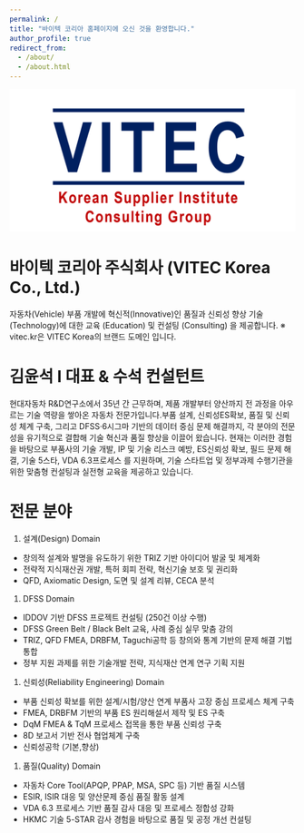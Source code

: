 ```yaml
---
permalink: /
title: "바이텍 코리아 홈페이지에 오신 것을 환영합니다."
author_profile: true
redirect_from: 
  - /about/
  - /about.html
---
```


<img src='/images/logo1.png'>

바이텍 코리아 주식회사 (VITEC Korea Co., Ltd.)
======
자동차(Vehicle) 부품 개발에 혁신적(Innovative)인 품질과 신뢰성 향상 기술(Technology)에 대한 교육 (Education) 및 컨설팅 (Consulting) 을 제공합니다.
※ vitec.kr은 VITEC Korea의 브랜드 도메인 입니다.

김윤석 I 대표 & 수석 컨설턴트
======
현대자동차 R&D연구소에서 35년 간 근무하며, 제품 개발부터 양산까지 전 과정을 아우르는 기술 역량을 쌓아온 자동차 전문가입니다.부품 설계, 신뢰성ES확보, 품질 및 신뢰성  체계 구축, 그리고 DFSS·6시그마 기반의 데이터 중심 문제 해결까지, 각 분야의 전문성을 유기적으로 결합해 기술 혁신과 품질 향상을 이끌어 왔습니다. 현재는 이러한 경험을 바탕으로 부품사의 기술 개발, IP 및 기술 리스크 예방, ES신뢰성 확보, 필드 문제 해결, 기술 5스타, VDA 6.3프로세스 를 지원하며, 기술 스타트업 및 정부과제 수행기관을 위한 맞춤형 컨설팅과 실전형 교육을 제공하고 있습니다.

전문 분야
======
1. 설계(Design) Domain
  * 창의적 설계와 발명을 유도하기 위한 TRIZ 기반 아이디어 발굴 및 체계화
  * 전략적 지식재산권 개발, 특허 회피 전략, 혁신기술 보호 및 권리화
  * QFD, Axiomatic Design, 도면 및 설계 리뷰, CECA 분석
1. DFSS Domain
  * IDDOV 기반 DFSS 프로젝트 컨설팅 (250건 이상 수행)
  * DFSS Green Belt / Black Belt 교육, 사례 중심 실무 맞춤 강의
  * TRIZ, QFD  FMEA, DRBFM, Taguchi공학 등 창의와 통계 기반의 문제 해결 기법 통합
  * 정부 지원 과제를 위한 기술개발 전략, 지식재산 연계 연구 기획 지원
1. 신뢰성(Reliability Engineering) Domain
  * 부품 신뢰성 확보를 위한 설계/시험/양산 연계 부품사 고장 중심 프로세스 체계 구축
  * FMEA, DRBFM 기반의 부품 ES 원리해설서 제작 및 ES 구축
  * DqM FMEA & TqM 프로세스 접목을 통한 부품 신뢰성 구축
  * 8D 보고서 기반 전사 협업체계 구축
  * 신뢰성공학 (기본,향상)
1. 품질(Quality) Domain
  * 자동차 Core Tool(APQP, PPAP, MSA, SPC 등) 기반 품질 시스템 
  * ESIR, ISIR 대응 및 양산문제 중심 품질 활동 설계
  * VDA 6.3 프로세스 기반 품질 감사 대응 및 프로세스 정합성 강화
  * HKMC 기술 5-STAR 감사 경험을 바탕으로 품질 및 공정 개선 컨설팅



